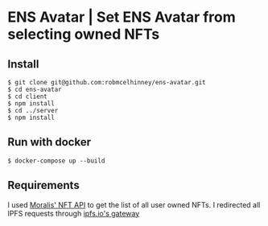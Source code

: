 # ENS Avatar | Set ENS Avatar from selecting owned NFTs

## Install

    $ git clone git@github.com:robmcelhinney/ens-avatar.git
    $ cd ens-avatar
    $ cd client 
    $ npm install
    $ cd ../server
    $ npm install

## Run with docker
    $ docker-compose up --build

## Requirements
I used [Moralis' NFT API](https://moralis.io/nft-api/) to get the list of all user owned NFTs.
I redirected all IPFS requests through [ipfs.io's gateway](https://ipfs.io/ipfs/)
